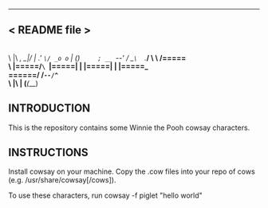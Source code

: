 
 _____________
< README file >
 -------------
  \
   \     |\  _,
         \_|/ |
        .'  `\/
      _o o`   |
     ()`      ;
  __  `--'    /
  \_`\  `.___/
    \ \ /=====\
     \ |=====/`\
      `|=====| |
       |=====| |
       |=====\_\
       \======/
       /`--/^`\
       \  |\  |
      (___(___)



## INTRODUCTION

This is the repository contains some Winnie the Pooh cowsay characters.

## INSTRUCTIONS

Install cowsay on your machine. Copy the .cow files into your repo of cows (e.g. /usr/share/cowsay[/cows]).

To use these characters, run
cowsay -f piglet "hello world"
